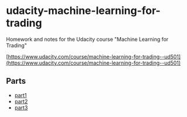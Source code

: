 udacity-machine-learning-for-trading
====================================

Homework and notes for the Udacity course "Machine Learning for Trading"

[https://www.udacity.com/course/machine-learning-for-trading--ud501](https://www.udacity.com/course/machine-learning-for-trading--ud501)

Parts
-----

- [part1](part1/part1.org)
- [part2](part2/part2.org)
- [part3](part3/part3.org)

